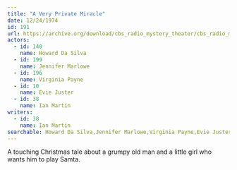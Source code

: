 ```yaml
---
title: "A Very Private Miracle"
date: 12/24/1974
id: 191
url: https://archive.org/download/cbs_radio_mystery_theater/cbs_radio_mystery_theater-0151-0200.zip/cbs_radio_mystery_theater-0151-0200%2Fcbsrmt_0191_a_very_private_miracle.mp3
actors:  
  - id: 140
    name: Howard Da Silva  
  - id: 199
    name: Jennifer Marlowe  
  - id: 196
    name: Virginia Payne  
  - id: 10
    name: Evie Juster  
  - id: 38
    name: Ian Martin
writers:  
  - id: 38
    name: Ian Martin
searchable: Howard Da Silva,Jennifer Marlowe,Virginia Payne,Evie Juster,Ian Martin Ian Martin
---
```

A touching Christmas tale about a grumpy old man and a little girl who wants him to play Samta.